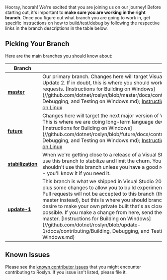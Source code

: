 Hooray, hoorah! We're excited that you are joining us on our journey! Before starting out, it's important to **make sure you are working in the right branch**. Once you figure out what branch you are going to work in, get specific instructions on how to build/test/debug by following the respective links in the branch descriptions in the table below. 

## Picking Your Branch
Here are the main branches you should know about:

| Branch |       |
| ------ | ----- | 
| [**master**](//github.com/dotnet/roslyn/tree/master) | Our primary branch. Changes here will target Visual Studio 2015 Update 2. If in doubt, this is where you should work, and submit pull requests. [Instructions for Building on Windows](//github.com/dotnet/roslyn/blob/master/docs/contributing/Building, Debugging, and Testing on Windows.md); [Instructions for Building on Linux](//github.com/dotnet/roslyn/blob/master/docs/infrastructure/cross-platform.md) |
| [**future**](//github.com/dotnet/roslyn/tree/future) | Changes here will target the next major version of Visual Studio. This is where we are doing long-term language development. [Instructions for Building on Windows](//github.com/dotnet/roslyn/blob/future/docs/contributing/Building, Debugging, and Testing on Windows.md); [Instructions for Building on Linux](//github.com/dotnet/roslyn/blob/future/docs/infrastructure/cross-platform.md) |
| [**stabilization**](//github.com/dotnet/roslyn/tree/stabilization) | When we're getting close to a release of a Visual Studio update, we use this branch to stabilize and limit the churn. You generally shouldn't use this branch unless you have a good reason to do so -- you'll know it if you need it. |
| [**update-1**](//github.com/dotnet/roslyn/tree/update-1) | This branch is what we shipped in Visual Studio 2015 Update 1, plus some changes to allow you to build experimental extensions. Pull requests will not be accepted to this branch (they should go to master instead), but this is where you should branch from if you desire to make your own private built that's as close to Update 1 as possible. If you make a change from here, send the pull request to master. [Instructions for Building on Windows](//github.com/dotnet/roslyn/blob/update-1/docs/contributing/Building, Debugging, and Testing on Windows.md) |
 

## Known Issues
Please see the [known contributor issues](https://github.com/dotnet/roslyn/labels/Contributor%20Pain) that you might encounter contributing to Roslyn. If you issue isn't listed, please file it.
